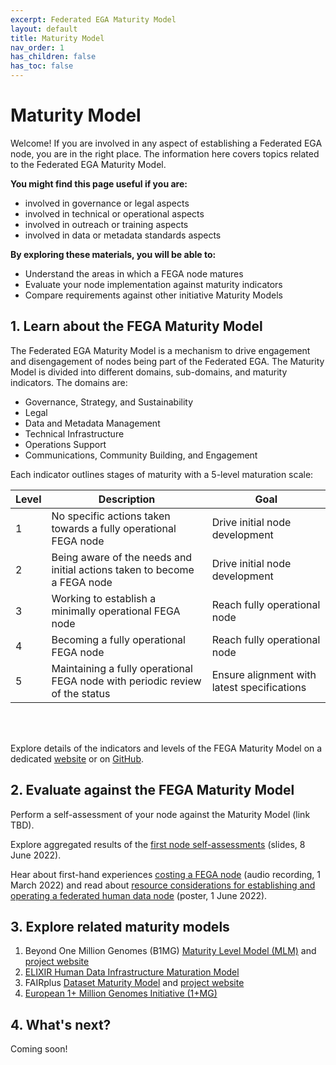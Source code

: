 ```yaml
---
excerpt: Federated EGA Maturity Model
layout: default
title: Maturity Model
nav_order: 1 
has_children: false
has_toc: false
---
```

# Maturity Model

Welcome! If you are involved in any aspect of establishing a Federated EGA node, you are in the right place. The information here covers topics related to the Federated EGA Maturity Model.

**You might find this page useful if you are:**
- involved in governance or legal aspects
- involved in technical or operational aspects
- involved in outreach or training aspects
- involved in data or metadata standards aspects

**By exploring these materials, you will be able to:**
- Understand the areas in which a FEGA node matures
- Evaluate your node implementation against maturity indicators
- Compare requirements against other initiative Maturity Models

## 1. Learn about the FEGA Maturity Model

The Federated EGA Maturity Model is a mechanism to drive engagement and disengagement of nodes being part of the Federated EGA. The Maturity Model is divided into different domains, sub-domains, and maturity indicators. The domains are:
- Governance, Strategy, and Sustainability
- Legal
- Data and Metadata Management
- Technical Infrastructure
- Operations Support
- Communications, Community Building, and Engagement

Each indicator outlines stages of maturity with a 5-level maturation scale:

| Level | Description | Goal |
| --- | --- | --- |
| 1 | No specific actions taken towards a fully operational FEGA node | Drive initial node development |
| 2 | Being aware of the needs and initial actions taken to become a FEGA node | Drive initial node development |
| 3 | Working to establish a minimally operational FEGA node | Reach fully operational node |
| 4 | Becoming a fully operational FEGA node | Reach fully operational node |
| 5 | Maintaining a fully operational FEGA node with periodic review of the status | Ensure alignment with latest specifications |

<br/><br/>

Explore details of the indicators and levels of the FEGA Maturity Model on a dedicated <a href="https://inab.github.io/fega-mm/" target="_blank">website</a> or on <a href="https://github.com/inab/fega-mm" target="_blank">GitHub</a>.
  
## 2. Evaluate against the FEGA Maturity Model

Perform a self-assessment of your node against the Maturity Model (link TBD).

Explore aggregated results of the [first node self-assessments](https://docs.google.com/presentation/d/1asFVR4a-luoh7jdQJcp3A2RP0-druX1LaXPk-r7FVsY/edit#slide=id.g121731fd043_2_86) (slides, 8 June 2022).

Hear about first-hand experiences [costing a FEGA node](https://drive.google.com/file/d/1XjPH3sI69Hqcz7fXO1B_ThWYTayien8l/view?usp=sharing) (audio recording, 1 March 2022) and read about [resource considerations for establishing and operating a federated human data node](https://doi.org/10.7490/f1000research.1118967.1) (poster, 1 June 2022).

## 3. Explore related maturity models

1. Beyond One Million Genomes (B1MG) [Maturity Level Model (MLM)](https://zenodo.org/record/6587561#.YtB4huzMLt0) and [project website](https://b1mg-project.eu/)
1. [ELIXIR Human Data Infrastructure Maturation Model](https://elixir-europe.github.io/human-data-maturity-model/)
1. FAIRplus [Dataset Maturity Model](https://fairplus.github.io/Data-Maturity/) and [project website](https://faircookbook.elixir-europe.org/content/recipes/maturity.html)
1. [European 1+ Million Genomes Initiative (1+MG)](https://digital-strategy.ec.europa.eu/en/policies/1-million-genomes#:~:text=The%20'1%2B%20Million%20Genomes',healthcare%20and%20health%20policy%20making.)

## 4. What's next?

Coming soon!
